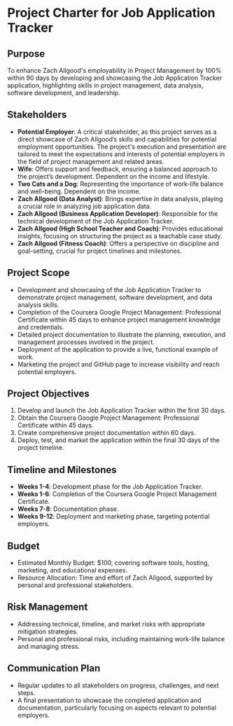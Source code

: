 # Project Charter for Job Application Tracker

## Purpose

To enhance Zach Allgood's employability in Project Management by 100% within 90 days by developing and showcasing the Job Application Tracker application, highlighting skills in project management, data analysis, software development, and leadership.

## Stakeholders

- **Potential Employer**: A critical stakeholder, as this project serves as a direct showcase of Zach Allgood’s skills and capabilities for potential employment opportunities. The project's execution and presentation are tailored to meet the expectations and interests of potential employers in the field of project management and related areas.
- **Wife**: Offers support and feedback, ensuring a balanced approach to the project’s development. Dependent on the income and lifestyle.
- **Two Cats and a Dog**: Representing the importance of work-life balance and well-being. Dependent on the income.
- **Zach Allgood (Data Analyst)**: Brings expertise in data analysis, playing a crucial role in analyzing job application data.
- **Zach Allgood (Business Application Developer)**: Responsible for the technical development of the Job Application Tracker.
- **Zach Allgood (High School Teacher and Coach)**: Provides educational insights, focusing on structuring the project as a teachable case study.
- **Zach Allgood (Fitness Coach)**: Offers a perspective on discipline and goal-setting, crucial for project timelines and milestones.
## Project Scope

- Development and showcasing of the Job Application Tracker to demonstrate project management, software development, and data analysis skills.
- Completion of the Coursera Google Project Management: Professional Certificate within 45 days to enhance project management knowledge and credentials.
- Detailed project documentation to illustrate the planning, execution, and management processes involved in the project.
- Deployment of the application to provide a live, functional example of work.
- Marketing the project and GitHub page to increase visibility and reach potential employers.
## Project Objectives

1. Develop and launch the Job Application Tracker within the first 30 days.
2. Obtain the Coursera Google Project Management: Professional Certificate within 45 days.
3. Create comprehensive project documentation within 60 days.
4. Deploy, test, and market the application within the final 30 days of the project timeline.
## Timeline and Milestones

- **Weeks 1-4**: Development phase for the Job Application Tracker.
- **Weeks 1-6**: Completion of the Coursera Google Project Management Certificate.
- **Weeks 7-8**: Documentation phase.
- **Weeks 9-12**: Deployment and marketing phase, targeting potential employers.

## Budget

- Estimated Monthly Budget: $100, covering software tools, hosting, marketing, and educational expenses.
- Resource Allocation: Time and effort of Zach Allgood, supported by personal and professional stakeholders.

## Risk Management

- Addressing technical, timeline, and market risks with appropriate mitigation strategies.
- Personal and professional risks, including maintaining work-life balance and managing stress.
## Communication Plan

- Regular updates to all stakeholders on progress, challenges, and next steps.
- A final presentation to showcase the completed application and documentation, particularly focusing on aspects relevant to potential employers.

